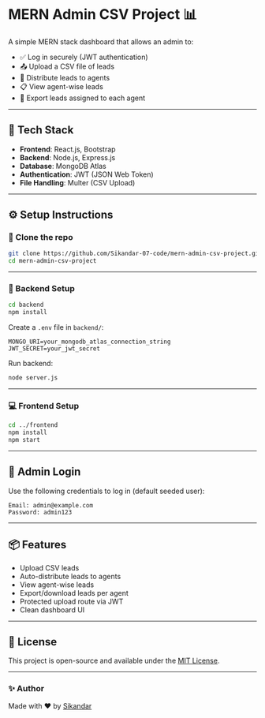 # MERN Admin CSV Project 📊

A simple MERN stack dashboard that allows an admin to:

- ✅ Log in securely (JWT authentication)
- 📤 Upload a CSV file of leads
- 👥 Distribute leads to agents
- 📋 View agent-wise leads
- 📁 Export leads assigned to each agent

---

## 🚀 Tech Stack

- **Frontend**: React.js, Bootstrap
- **Backend**: Node.js, Express.js
- **Database**: MongoDB Atlas
- **Authentication**: JWT (JSON Web Token)
- **File Handling**: Multer (CSV Upload)

---

## ⚙️ Setup Instructions

### 📁 Clone the repo

```bash
git clone https://github.com/Sikandar-07-code/mern-admin-csv-project.git
cd mern-admin-csv-project
```

---

### 🔧 Backend Setup

```bash
cd backend
npm install
```

Create a `.env` file in `backend/`:

```env
MONGO_URI=your_mongodb_atlas_connection_string
JWT_SECRET=your_jwt_secret
```

Run backend:

```bash
node server.js
```

---

### 💻 Frontend Setup

```bash
cd ../frontend
npm install
npm start
```

---

## 🔐 Admin Login

Use the following credentials to log in (default seeded user):

```text
Email: admin@example.com
Password: admin123
```

---

## 📦 Features

- Upload CSV leads
- Auto-distribute leads to agents
- View agent-wise leads
- Export/download leads per agent
- Protected upload route via JWT
- Clean dashboard UI

---



## 📄 License

This project is open-source and available under the [MIT License](LICENSE).

---

### ✨ Author

Made with ❤️ by [Sikandar](https://github.com/Sikandar-07-code)
